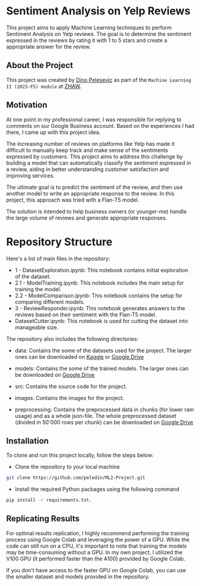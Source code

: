 # Sentiment Analysis on Yelp Reviews

This project aims to apply Machine Learning techniques to perform Sentiment Analysis on Yelp reviews. The goal is to determine the sentiment expressed in the reviews by rating it with 1 to 5 stars and create a appropriate answer for the review.

## About the Project

This project was created by [Dino Pelesevic](https://github.com/peledin) as part of the `Machine Learning II (2023-FS) module` at [ZHAW](https://www.zhaw.ch/en/university/).

## Motivation

At one point in my professional career, I was responsible for replying to comments on our Google Business account. Based on the experiences I had there, I came up with this project idea.

The increasing number of reviews on platforms like Yelp has made it difficult to manually keep track and make sense of the sentiments expressed by customers. This project aims to address this challenge by building a model that can automatically classify the sentiment expressed in a review, aiding in better understanding customer satisfaction and improving services.

The ultimate goal is to predict the sentiment of the review, and then use another model to write an appropriate response to the review. In this project, this approach was tried with a Flan-T5 model.

The solution is intended to help business owners (or younger-me) handle the large volume of reviews and generate appropriate responses.

# Repository Structure

Here's a list of main files in the repository:

- 1 - DatasetExploration.ipynb: This notebook contains initial exploration of the dataset.
- 2.1 - ModelTraining.ipynb: This notebook includes the main setup for training the model.
- 2.2 - ModelComparison.ipynb: This notebook contains the setup for comparing different models.
- 3 - ReviewResponder.ipynb: This notebook generates answers to the reviews based on their sentiment with the Flan-T5 model.
- DatasetCutter.ipynb: This notebook is used for cutting the dataset into manageable size.

The repository also includes the following directories:

- data: Contains the some of the datasets used for the project. The larger ones can be downloaded on [Kaggle](https://www.kaggle.com/datasets/yelp-dataset/yelp-dataset?select=yelp_academic_dataset_review.json) or [Google Drive](https://drive.google.com/drive/folders/1D2e3uQXDbrhEiTnAlGF62cqIUYZh-gc-?usp=share_link)

- models: Contains the some of the trained models. The larger ones can be downloaded on [Google Drive](https://drive.google.com/drive/folders/1ZUQQVPfTmqWb4lilc-oHfScGVQdK2TgD?usp=share_link)
- src: Contains the source code for the project.
- images: Contains the images for the project.
- preprocessing: Contains the preprocessed data in chunks (for lower ram usage) and as a whole json-file. The whole preprocessed dataset (divided in 50'000 rows per chunk) can be downloaded on [Google Drive](https://drive.google.com/drive/folders/1qj9h7urE_vs-uaF6Ar_546yCYkDI6_4A?usp=share_link)

## Installation

To clone and run this project locally, follow the steps below:

- Clone the repository to your local machine

```bash
git clone https://github.com/peledin/ML2-Project.git
```

- Install the required Python packages using the following command

```bash
pip install -r requirements.txt.
```

## Replicating Results

For optimal results replication, I highly recommend performing the training process using Google Colab and leveraging the power of a GPU. While the code can still run on a CPU, it's important to note that training the models may be time-consuming without a GPU. In my own project, I utilized the V100 GPU (it performed faster than the A100) provided by Google Colab.

If you don't have access to the faster GPU on Google Colab, you can use the smaller dataset and models provided in the repository.
